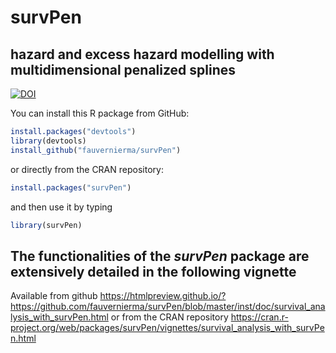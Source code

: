 # survPen
## hazard and excess hazard modelling with multidimensional penalized splines
[![DOI](https://zenodo.org/badge/181266005.svg)](https://zenodo.org/badge/latestdoi/181266005)

You can install this R package from GitHub:

```r
install.packages("devtools")
library(devtools)
install_github("fauvernierma/survPen")
```

or directly from the CRAN repository:

```r
install.packages("survPen")
```

and then use it by typing

```r
library(survPen)
```

## The functionalities of the *survPen* package are extensively detailed in the following vignette
Available from github
https://htmlpreview.github.io/?https://github.com/fauvernierma/survPen/blob/master/inst/doc/survival_analysis_with_survPen.html
or from the CRAN repository 
https://cran.r-project.org/web/packages/survPen/vignettes/survival_analysis_with_survPen.html
